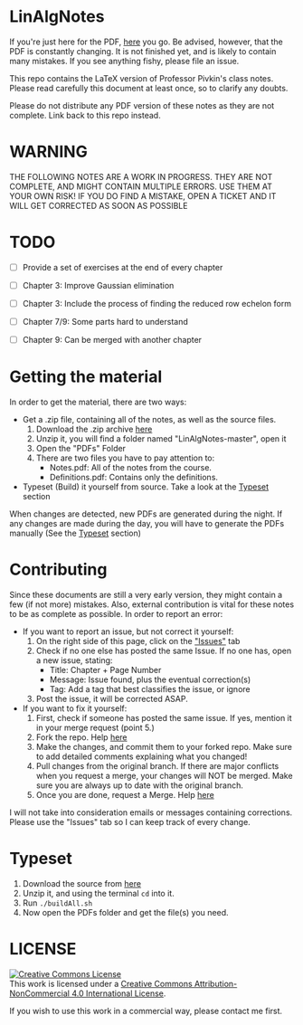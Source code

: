 # LinAlgNotes
If you're just here for the PDF, [here](https://github.com/pennal/LinAlgNotes/blob/master/PDFs/Notes.pdf) you go. Be advised, however, that the PDF is constantly changing. It is not finished yet, and is likely to contain many mistakes. If you see anything fishy, please file an issue.

This repo contains the LaTeX version of Professor Pivkin's class notes. Please read carefully this document at least once, so to clarify any doubts. 

Please do not distribute any PDF version of these notes as they are not complete. Link back to this repo instead.

WARNING
====================
THE FOLLOWING NOTES ARE A WORK IN PROGRESS. THEY ARE NOT COMPLETE, AND MIGHT CONTAIN MULTIPLE ERRORS. USE THEM AT YOUR OWN RISK! IF YOU DO FIND A MISTAKE, OPEN A TICKET AND IT WILL GET CORRECTED AS SOON AS POSSIBLE

TODO
===================
- [ ] Provide a set of exercises at the end of every chapter
- [ ] Chapter 3: Improve Gaussian elimination
- [ ] Chapter 3: Include the process of finding the reduced row echelon form
- [ ] Chapter 7/9: Some parts hard to understand
- [ ] Chapter 9: Can be merged with another chapter



Getting the material
====================

In order to get the material, there are two ways:

* Get a .zip file, containing all of the notes, as well as the source files. 
  1. Download the .zip archive [here](https://github.com/pennal/LinAlgNotes/archive/master.zip)
  2. Unzip it, you will find a folder named "LinAlgNotes-master", open it
  3. Open the "PDFs" Folder
  4. There are two files you have to pay attention to:
      * Notes.pdf: All of the notes from the course.
	  * Definitions.pdf: Contains only the definitions. 
* Typeset (Build) it yourself from source. Take a look at the [Typeset](#Typeset) section

When changes are detected, new PDFs are generated during the night. If any changes are made during the day, you will have to generate the PDFs manually (See the [Typeset](#Typeset) section)


<a name="Contributing"></a>
Contributing
============

Since these documents are still a very early version, they might contain a few (if not more) mistakes. Also, external contribution is vital for these notes to be as complete as possible. In order to report an error:

* If you want to report an issue, but not correct it yourself:
    1. On the right side of this page, click on the ["Issues"](https://github.com/pennal/LinAlgNotes/issues) tab
    2. Check if no one else has posted the same Issue. If no one has, open a new issue, stating:
        * Title: Chapter + Page Number
        * Message: Issue found, plus the eventual correction(s)
        * Tag: Add a tag that best classifies the issue, or ignore
    3. Post the issue, it will be corrected ASAP.
* If you want to fix it yourself:
    1. First, check if someone has posted the same issue. If yes, mention it in your merge request (point 5.)
    2. Fork the repo. Help [here](https://help.github.com/articles/fork-a-repo)
    3. Make the changes, and commit them to your forked repo. Make sure to add detailed comments explaining what you changed!
    4. Pull changes from the original branch. If there are major conflicts when you request a merge, your changes will NOT be merged. Make sure you are always up to date with the original branch.
    5. Once you are done, request a Merge. Help [here](https://help.github.com/articles/using-pull-requests)

I will not take into consideration emails or messages containing corrections. Please use the "Issues" tab so I can keep track of every change.


<a name="Typeset"></a>
Typeset
=========

1. Download the source from [here](https://github.com/pennal/LinAlgNotes/archive/master.zip)
2. Unzip it, and using the terminal <code>cd</code> into it. 
3. Run <code>./buildAll.sh</code>
4. Now open the PDFs folder and get the file(s) you need. 

LICENSE
========
<a rel="license" href="http://creativecommons.org/licenses/by-nc/4.0/"><img alt="Creative Commons License" style="border-width:0" src="https://i.creativecommons.org/l/by-nc/4.0/88x31.png" /></a><br />This work is licensed under a <a rel="license" href="http://creativecommons.org/licenses/by-nc/4.0/">Creative Commons Attribution-NonCommercial 4.0 International License</a>.

If you wish to use this work in a commercial way, please contact me first. 
